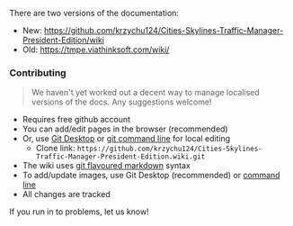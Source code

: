 There are two versions of the documentation:

* New: https://github.com/krzychu124/Cities-Skylines-Traffic-Manager-President-Edition/wiki
* Old: https://tmpe.viathinksoft.com/wiki/

### Contributing

> We haven't yet worked out a decent way to manage localised versions of the docs. Any suggestions welcome!

* Requires free github account
* You can add/edit pages in the browser (recommended)
* Or, use [Git Desktop](https://desktop.github.com/) or [git command line](https://help.github.com/articles/set-up-git/) for local editing
    * Clone link: ```https://github.com/krzychu124/Cities-Skylines-Traffic-Manager-President-Edition.wiki.git```
* The wiki uses [git flavoured markdown](https://guides.github.com/features/mastering-markdown/) syntax
* To add/update images, use Git Desktop (recommended) or [command line](https://publicobject.com/2014/12/31/posting-images-on-githubs-wiki/)
* All changes are tracked

If you run in to problems, let us know!